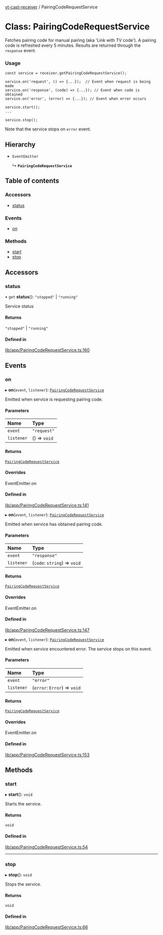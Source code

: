 [yt-cast-receiver](../README.md) / PairingCodeRequestService

# Class: PairingCodeRequestService

Fetches pairing code for manual pairing (aka 'Link with TV code').
A pairing code is refreshed every 5 minutes. Results are returned through
the `response` event.

### Usage

```
const service = receiver.getPairingCodeRequestService();

service.on('request', () => {...});  // Event when request is being made
service.on('response', (code) => {...}); // Event when code is obtained
service.on('error', (error) => {...}); // Event when error occurs

service.start();
...

service.stop();
```

Note that the service stops on `error` event.

## Hierarchy

- `EventEmitter`

  ↳ **`PairingCodeRequestService`**

## Table of contents

### Accessors

- [status](PairingCodeRequestService.md#status)

### Events

- [on](PairingCodeRequestService.md#on)

### Methods

- [start](PairingCodeRequestService.md#start)
- [stop](PairingCodeRequestService.md#stop)

## Accessors

### status

• `get` **status**(): ``"stopped"`` \| ``"running"``

Service status

#### Returns

``"stopped"`` \| ``"running"``

#### Defined in

[lib/app/PairingCodeRequestService.ts:160](https://github.com/patrickkfkan/yt-cast-receiver/blob/64eea67/src/lib/app/PairingCodeRequestService.ts#L160)

## Events

### on

▸ **on**(`event`, `listener`): [`PairingCodeRequestService`](PairingCodeRequestService.md)

Emitted when service is requesting pairing code.

#### Parameters

| Name | Type |
| :------ | :------ |
| `event` | ``"request"`` |
| `listener` | () => `void` |

#### Returns

[`PairingCodeRequestService`](PairingCodeRequestService.md)

#### Overrides

EventEmitter.on

#### Defined in

[lib/app/PairingCodeRequestService.ts:141](https://github.com/patrickkfkan/yt-cast-receiver/blob/64eea67/src/lib/app/PairingCodeRequestService.ts#L141)

▸ **on**(`event`, `listener`): [`PairingCodeRequestService`](PairingCodeRequestService.md)

Emitted when service has obtained pairing code.

#### Parameters

| Name | Type |
| :------ | :------ |
| `event` | ``"response"`` |
| `listener` | (`code`: `string`) => `void` |

#### Returns

[`PairingCodeRequestService`](PairingCodeRequestService.md)

#### Overrides

EventEmitter.on

#### Defined in

[lib/app/PairingCodeRequestService.ts:147](https://github.com/patrickkfkan/yt-cast-receiver/blob/64eea67/src/lib/app/PairingCodeRequestService.ts#L147)

▸ **on**(`event`, `listener`): [`PairingCodeRequestService`](PairingCodeRequestService.md)

Emitted when service encountered error. The service stops on this event.

#### Parameters

| Name | Type |
| :------ | :------ |
| `event` | ``"error"`` |
| `listener` | (`error`: `Error`) => `void` |

#### Returns

[`PairingCodeRequestService`](PairingCodeRequestService.md)

#### Overrides

EventEmitter.on

#### Defined in

[lib/app/PairingCodeRequestService.ts:153](https://github.com/patrickkfkan/yt-cast-receiver/blob/64eea67/src/lib/app/PairingCodeRequestService.ts#L153)

## Methods

### start

▸ **start**(): `void`

Starts the service.

#### Returns

`void`

#### Defined in

[lib/app/PairingCodeRequestService.ts:54](https://github.com/patrickkfkan/yt-cast-receiver/blob/64eea67/src/lib/app/PairingCodeRequestService.ts#L54)

___

### stop

▸ **stop**(): `void`

Stops the service.

#### Returns

`void`

#### Defined in

[lib/app/PairingCodeRequestService.ts:66](https://github.com/patrickkfkan/yt-cast-receiver/blob/64eea67/src/lib/app/PairingCodeRequestService.ts#L66)
